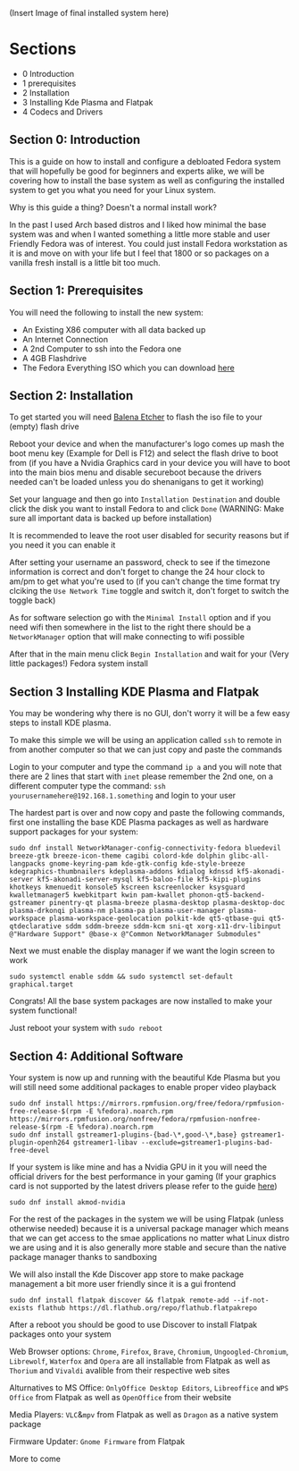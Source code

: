 (Insert Image of final installed system here)

# Sections
- 0 Introduction
- 1 prerequisites
- 2 Installation
- 3 Installing Kde Plasma and Flatpak
- 4 Codecs and Drivers
## Section 0: Introduction

This is a guide on how to install and configure a debloated Fedora system that will hopefully be good for beginners and experts alike, we will be covering how to install the base system as well as configuring the installed system to get you what you need for your Linux system.

Why is this guide a thing? Doesn't a normal install work?

In the past I used Arch based distros and I liked how minimal the base system was and when I wanted something a little more stable and user Friendly Fedora was of interest. You could just install Fedora workstation as it is and move on with your life but I feel that 1800 or so packages on a vanilla fresh install is a little bit too much.

## Section 1: Prerequisites

You will need the following to install the new system:
- An Existing X86 computer with all data backed up
- An Internet Connection
- A 2nd Computer to ssh into the Fedora one
- A 4GB Flashdrive
- The Fedora Everything ISO which you can download [here](https://alt.fedoraproject.org/)
## Section 2: Installation

To get started you will need [Balena Etcher](https://etcher.balena.io/) to flash the iso file to your (empty) flash drive

Reboot your device and when the manufacturer's logo comes up mash the boot menu key (Example for Dell is F12) and select the flash drive to boot from (if you have a Nvidia Graphics card in your device you will have to boot into the main bios menu and disable secureboot because the drivers needed can't be loaded unless you do shenanigans to get it working)

Set your language and then go into ``Installation Destination`` and double click the disk you want to install Fedora to and click ``Done`` (WARNING: Make sure all important data is backed up before installation)

It is recommended to leave the root user disabled for security reasons but if you need it you can enable it

After setting your username an password, check to see if the timezone information is correct and don't forget to change the 24 hour clock to am/pm to get what you're used to (if you can't change the time format try clciking the ``Use Network Time`` toggle and switch it, don't forget to switch the toggle back)

As for software selection go with the ``Minimal Install`` option and if you need wifi then somewhere in the list to the right there should be a ``NetworkManager`` option that will make connecting to wifi possible

After that in the main menu click ``Begin Installation`` and wait for your (Very little packages!) Fedora system install

## Section 3 Installing KDE Plasma and Flatpak

You may be wondering why there is no GUI, don't worry it will be a few easy steps to install KDE plasma.

To make this simple we will be using an application called ``ssh`` to remote in from another computer so that we can just copy and paste the commands

Login to your computer and type the command ``ip a`` and you will note that there are 2 lines that start with ```inet``` please remember the 2nd one, on a different computer type the command: ``ssh yourusernamehere@192.168.1.something`` and login to your user

The hardest part is over and now copy and paste the following commands, first one installing the base KDE Plasma packages as well as hardware support packages for your system:

```
sudo dnf install NetworkManager-config-connectivity-fedora bluedevil breeze-gtk breeze-icon-theme cagibi colord-kde dolphin glibc-all-langpacks gnome-keyring-pam kde-gtk-config kde-style-breeze kdegraphics-thumbnailers kdeplasma-addons kdialog kdnssd kf5-akonadi-server kf5-akonadi-server-mysql kf5-baloo-file kf5-kipi-plugins khotkeys kmenuedit konsole5 kscreen kscreenlocker ksysguard kwalletmanager5 kwebkitpart kwin pam-kwallet phonon-qt5-backend-gstreamer pinentry-qt plasma-breeze plasma-desktop plasma-desktop-doc plasma-drkonqi plasma-nm plasma-pa plasma-user-manager plasma-workspace plasma-workspace-geolocation polkit-kde qt5-qtbase-gui qt5-qtdeclarative sddm sddm-breeze sddm-kcm sni-qt xorg-x11-drv-libinput @"Hardware Support" @base-x @"Common NetworkManager Submodules"
```

Next we must enable the display manager if we want the login screen to work
```
sudo systemctl enable sddm && sudo systemctl set-default graphical.target
```
Congrats! All the base system packages are now installed to make your system functional!

Just reboot your system with ``sudo reboot``

## Section 4: Additional Software

Your system is now up and running with the beautiful Kde Plasma but you will still need some additional packages to enable proper video playback
```
sudo dnf install https://mirrors.rpmfusion.org/free/fedora/rpmfusion-free-release-$(rpm -E %fedora).noarch.rpm https://mirrors.rpmfusion.org/nonfree/fedora/rpmfusion-nonfree-release-$(rpm -E %fedora).noarch.rpm
sudo dnf install gstreamer1-plugins-{bad-\*,good-\*,base} gstreamer1-plugin-openh264 gstreamer1-libav --exclude=gstreamer1-plugins-bad-free-devel
```

If your system is like mine and has a Nvidia GPU in it you will need the official drivers for the best performance in your gaming (If your graphics card is not supported by the latest drivers please refer to the guide [here](https://phoenixnap.com/kb/fedora-nvidia-drivers))
```
sudo dnf install akmod-nvidia
```
For the rest of the packages in the system we will be using Flatpak (unless otherwise needed) because it is a universal package manager which means that we can get access to the smae applications no matter what Linux distro we are using and it is also generally more stable and secure than the native package manager thanks to sandboxing

We will also install the Kde Discover app store to make package management a bit more user friendly since it is a gui frontend
```
sudo dnf install flatpak discover && flatpak remote-add --if-not-exists flathub https://dl.flathub.org/repo/flathub.flatpakrepo
```
After a reboot you should be good to use Discover to install Flatpak packages onto your system

Web Browser options: ``Chrome``, ``Firefox``, ``Brave``, ``Chromium``, ``Ungoogled-Chromium``, ``Librewolf``, ``Waterfox`` and ``Opera`` are all installable from Flatpak as well as ``Thorium`` and ``Vivaldi`` avalible from their respective web sites

Alturnatives to MS Office: ``OnlyOffice Desktop Editors``, ``Libreoffice`` and ``WPS Office`` from Flatpak as well as ``OpenOffice`` from their website

Media Players: ``VLC``&``mpv`` from Flatpak as well as ``Dragon`` as a native system package

Firmware Updater: ``Gnome Firmware`` from Flatpak

More to come

